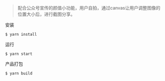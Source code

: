 > 配合公众号宣传的颜值小功能，用户自拍，通过canvas让用户调整图像的位置大小后，进行截图分享。

安装
```shell
$ yarn install
```

运行
```shell
$ yarn start
```

产品打包
```shell
$ yarn build
```
